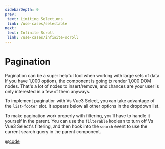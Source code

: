 ```yaml
---
sidebarDepth: 0
prev:
 text: Limiting Selections
 link: /use-cases/selectable
next:
 text: Infinite Scroll
 link: /use-cases/infinite-scroll
---
```


# Pagination

Pagination can be a super helpful tool when working with large sets of data. If
you have 1,000 options, the component is going to render 1,000 DOM nodes. That's
a lot of nodes to insert/remove, and chances are your user is only interested in
a few of them anyways.

To implement pagination with Vs Vue3 Select, you can take advantage of the
`list-footer` slot. It appears below all other options in the dropdown list.

To make pagination work properly with filtering, you'll have to handle it
yourself in the parent. You can use the `filterable` boolean to turn off Vs Vue3
Select's filtering, and then hook into the `search` event to use the current
search query in the parent component.

<Paginated />

@[code](../../.vuepress/components/Paginated.vue)
